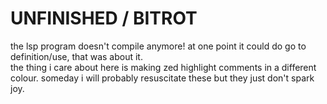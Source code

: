 # UNFINISHED / BITROT

the lsp program doesn't compile anymore! at one point it could do go to definition/use, that was about it.   
the thing i care about here is making zed highlight comments in a different colour. 
someday i will probably resuscitate these but they just don't spark joy. 
